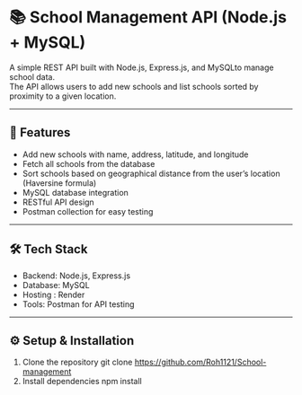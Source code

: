 # 📚 School Management API (Node.js + MySQL)

A simple REST API built with Node.js, Express.js, and MySQLto manage school data.  
The API allows users to add new schools and list schools sorted by proximity to a given location. 

---

## 🚀 Features
- Add new schools with name, address, latitude, and longitude
- Fetch all schools from the database
- Sort schools based on geographical distance from the user’s location (Haversine formula)
- MySQL database integration
- RESTful API design
- Postman collection for easy testing

---

## 🛠️ Tech Stack
- Backend: Node.js, Express.js
- Database: MySQL
- Hosting : Render 
- Tools: Postman for API testing

---

## ⚙️ Setup & Installation

1. Clone the repository
   git clone https://github.com/Roh1121/School-management                                                                                                                                                                                                                            
2. Install dependencies
  npm install   
